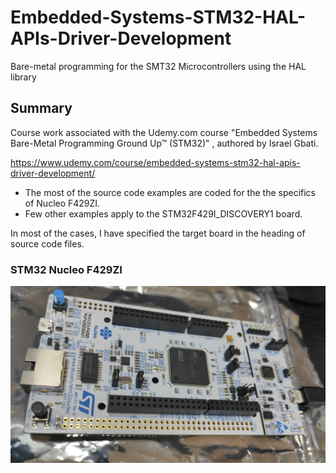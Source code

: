 # Embedded-Systems-STM32-HAL-APIs-Driver-Development
Bare-metal programming for the SMT32 Microcontrollers using the HAL library

## Summary
Course work associated with the Udemy.com course "Embedded Systems Bare-Metal Programming Ground Up™ (STM32)" , authored by Israel Gbati.

https://www.udemy.com/course/embedded-systems-stm32-hal-apis-driver-development/

* The most of the source code examples are coded for the the specifics of  Nucleo F429ZI. 
* Few other examples apply to the STM32F429I_DISCOVERY1 board. 

In most of the cases, I have specified the target board in the heading of source code files. 

### STM32 Nucleo F429ZI
![STM32 Nucleo 144 Development Board](STM32_Nucleo_144.jpg)
